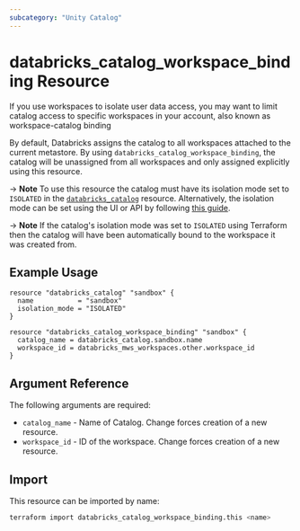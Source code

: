 ```yaml
---
subcategory: "Unity Catalog"
---
```

# databricks_catalog_workspace_binding Resource

If you use workspaces to isolate user data access, you may want to limit catalog access to specific workspaces in your account, also known as workspace-catalog binding

By default, Databricks assigns the catalog to all workspaces attached to the current metastore. By using `databricks_catalog_workspace_binding`, the catalog will be unassigned from all workspaces and only assigned explicitly using this resource. 

-> **Note**
  To use this resource the catalog must have its isolation mode set to `ISOLATED` in the [`databricks_catalog`](https://registry.terraform.io/providers/databricks/databricks/latest/docs/resources/catalog#isolation_mode) resource. Alternatively, the isolation mode can be set using the UI or API by following [this guide](https://docs.databricks.com/data-governance/unity-catalog/create-catalogs.html#configuration).

-> **Note**
  If the catalog's isolation mode was set to `ISOLATED` using Terraform then the catalog will have been automatically bound to the workspace it was created from.

## Example Usage

```hcl
resource "databricks_catalog" "sandbox" {
  name           = "sandbox"
  isolation_mode = "ISOLATED"
}

resource "databricks_catalog_workspace_binding" "sandbox" {
  catalog_name = databricks_catalog.sandbox.name
  workspace_id = databricks_mws_workspaces.other.workspace_id
}
```

## Argument Reference

The following arguments are required:

* `catalog_name` - Name of Catalog. Change forces creation of a new resource.
* `workspace_id` - ID of the workspace. Change forces creation of a new resource.

## Import

This resource can be imported by name:

```bash
terraform import databricks_catalog_workspace_binding.this <name>
```
